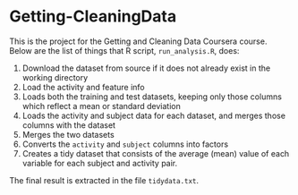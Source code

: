 # Getting-CleaningData
This is the project for the Getting and Cleaning Data Coursera course.
Below are the list of things that R script, `run_analysis.R`, does:

1. Download the dataset from source if it does not already exist in the working directory
2. Load the activity and feature info
3. Loads both the training and test datasets, keeping only those columns which
   reflect a mean or standard deviation
4. Loads the activity and subject data for each dataset, and merges those
   columns with the dataset
5. Merges the two datasets
6. Converts the `activity` and `subject` columns into factors
7. Creates a tidy dataset that consists of the average (mean) value of each
   variable for each subject and activity pair.

The final result is extracted in the file `tidydata.txt`.
